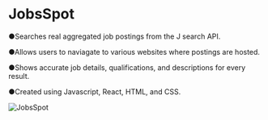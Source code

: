 # JobsSpot

●Searches real aggregated job postings from the J search API.

●Allows users to naviagate to various websites where postings are hosted.

●Shows accurate job details, qualifications, and descriptions for every result.

●Created using Javascript, React, HTML, and CSS.


![JobsSpot](https://user-images.githubusercontent.com/113400872/212501752-f9105e31-a582-4cc3-9d58-b374e79753a7.PNG)
